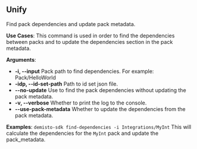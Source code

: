 ## Unify

Find pack dependencies and update pack metadata.

**Use Cases**:
This command is used in order to find the dependencies between packs and to update the dependencies section in the pack metadata.

**Arguments**:
* **-i, --input**
  Pack path to find dependencies. For example: Pack/HelloWorld
* **-idp, --id-set-path**
  Path to id set json file.
* **--no-update**
  Use to find the pack dependencies without updating the pack metadata.
* **-v, --verbose**
  Whether to print the log to the console.
* **--use-pack-metadata**
  Whether to update the dependencies from the pack metadata.

**Examples**:
`demisto-sdk find-dependencies -i Integrations/MyInt`
This will calculate the dependencies for the `MyInt` pack and update the pack_metadata.
